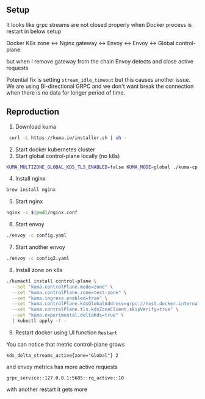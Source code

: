 ## Setup 
It looks like grpc streams are not closed properly when Docker process is restart in below setup

Docker K8s zone <-> Nginx gateway <-> Envoy <-> Envoy <-> Global control-plane

but when I remove gateway from the chain Envoy detects and close active requests

Potential fix is setting `stream_idle_timeout` but this causes another issue. We are using Bi-directional GRPC and we don't want break the connection when there is no data for longer period of time.

## Reproduction
1. Download kuma
```bash
 curl -L https://kuma.io/installer.sh | sh -
```
2. Start docker kubernetes cluster
3. Start global control-plane locally (no k8s)

```bash
KUMA_MULTIZONE_GLOBAL_KDS_TLS_ENABLED=false KUMA_MODE=global ./kuma-cp run
```
4. Install nginx 
   
```bash
brew install nginx
```
5. Start nginx

```bash 
nginx -c $(pwd)/nginx.conf 
```

6. Start envoy

```bash
./envoy -c config.yaml
```

7. Start another envoy

```bash
./envoy -c config2.yaml
```

8. Install zone on k8s

```bash
./kumactl install control-plane \
  --set "kuma.controlPlane.mode=zone" \
  --set "kuma.controlPlane.zone=test-zone" \
  --set "kuma.ingress.enabled=true" \
  --set "kuma.controlPlane.kdsGlobalAddress=grpc://host.docker.internal:20000" \
  --set "kuma.controlPlane.tls.kdsZoneClient.skipVerify=true" \
  --set "kuma.experimental.deltaKds=true" \
  | kubectl apply -f -
```

9. Restart docker using UI function `Restart`

You can notice that metric control-plane grows 
```
kds_delta_streams_active{zone="Global"} 2
```

and envoy metrics has more active requests

```
grpc_service::127.0.0.1:5685::rq_active::10
```

with another restart it gets more